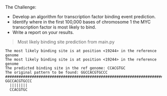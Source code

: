 The Challenge:

* Develop an algorithm for transcription factor binding event prediction.
* Identify where in the first 100,000 bases of chromosome 1 the MYC transcription factor is most likely to bind.
* Write a report on your results.


> Most likely binding site prediction from main.py 
```
The most likely binding site is at position <19244> in the reference genome
The most likely binding site is at position <19244> in the reference genome
The predicted binding site in the ref genome: CCACGTGC
The original pattern to be found: GGCCACGTGCCC
##############################################################################
GGCCACGTGCCC
  ||||||||
  CCACGTGC
```
